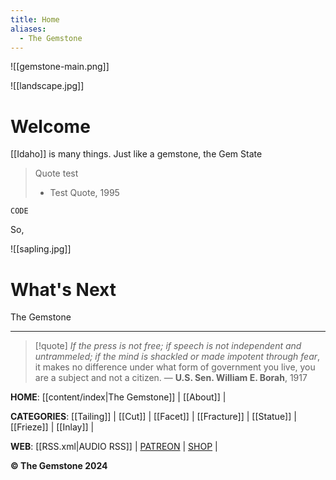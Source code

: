 ```yaml
---
title: Home
aliases:
  - The Gemstone
---
```


![[gemstone-main.png]]

![[landscape.jpg]]

# Welcome

[[Idaho]] is many things. Just like a gemstone, the Gem State 

> Quote test
> - Test Quote, 1995

	CODE

So, 

![[sapling.jpg]]

# What's Next

The Gemstone 

---

>[!quote]
>*If the press is not free; if speech is not independent and untrammeled; if the mind is shackled or made impotent through fear*, it makes no difference under what form of government you live, you are a subject and not a citizen.
— **U.S. Sen. William E. Borah**, 1917

**HOME**: [[content/index|The Gemstone]] | [[About]] |

**CATEGORIES**: [[Tailing]] | [[Cut]] | [[Facet]] | [[Fracture]] | [[Statue]] | [[Frieze]] | [[Inlay]] |

**WEB**: [[RSS.xml|AUDIO RSS]] | [PATREON](https://www.patreon.com/) | [SHOP](https://www.youtube.com/watch?v=dQw4w9WgXcQ/) |

**&#169; The Gemstone 2024**
